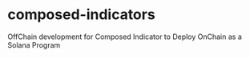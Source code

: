 # composed-indicators
OffChain development for Composed Indicator to Deploy OnChain as a Solana Program
